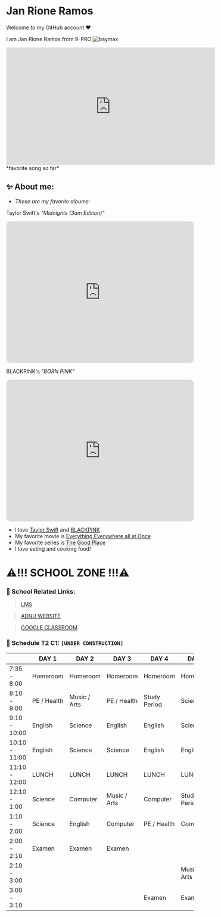 # Jan Rione Ramos
Welcome to my GitHub account ❤️

I am Jan Rione Ramos from 9-PRO
 ![baymax](https://user-images.githubusercontent.com/118333491/202359031-00bd0e9a-817c-4d77-8b2a-a0bb6f9fd847.png)
 
 <iframe width="560" height="315" src="https://www.youtube.com/embed/lvHZjvIyqsk" title="YouTube video player" frameborder="0" allow="accelerometer; autoplay; clipboard-write; encrypted-media; gyroscope; picture-in-picture" allowfullscreen></iframe>
*favorite song so far*
 
## ✨ About me:
- *These are my favorite albums:*

Taylor Swift's *"Midnights (3am Edition)"*
<iframe style="border-radius:12px" src="https://open.spotify.com/embed/album/3lS1y25WAhcqJDATJK70Mq?utm_source=generator" width="100%" height="380" frameBorder="0" allowfullscreen="" allow="autoplay; clipboard-write; encrypted-media; fullscreen; picture-in-picture" loading="lazy"></iframe>


BLACKPINK's *"BORN PINK"*
<iframe style="border-radius:12px" src="https://open.spotify.com/embed/album/0S4pP8MBY9p7ngFWIZQAJv?utm_source=generator" width="100%" height="380" frameBorder="0" allowfullscreen="" allow="autoplay; clipboard-write; encrypted-media; fullscreen; picture-in-picture" loading="lazy"></iframe>




- I love [Taylor Swift](https://www.taylorswift.com/) and [BLACKPINK](https://www.blackpinkmusic.com/)
- My favorite movie is [Everything Everywhere all at Once](https://a24films.com/films/everything-everywhere-all-at-once)
- My favorite series is [The Good Place](https://www.nbc.com/the-good-place)
- I love eating and cooking food!

# ⚠️!!!  SCHOOL ZONE  !!!⚠️

### 📓 School Related Links:
> [LMS](https://jhsportal.adnu.edu.ph/)

>[ADNU WEBSITE](https://jhsos.adnu.edu.ph/)

>[GOOGLE CLASSROOM](https://classroom.google.com/c/NTI2MjUxMzY4OTc1)

### 📢 Schedule T2 C1: `[UNDER CONSTRUCTION]`
|  | DAY 1 | DAY 2 | DAY 3 | DAY 4 | DAY 5 |
| ----------- | ----------- | ----------- | ----------- | ----------- | ----------- |
| 7:35 - 8:00  | Homeroom      | Homeroom      | Homeroom      | Homeroom       | Homeroom       |
| 8:10 - 9:00  | PE / Health	  | Music / Arts	| PE / Health	  | Study Period   |	Science        |
| 9:10 - 10:00 | English         | Science	        | English       |	English        |	Science        |
| 10:10 - 11:00 | English       |	Science       |		Science	     |  English       | 	English       |
| 11:10 - 12:00 | LUNCH	| LUNCH | LUNCH | LUNCH | LUNCH |				
| 12:10 - 1:00 | Science  | Computer	| Music / Arts  | Computer   | Study Period |
| 1:10 - 2:00  | Science  | English	| Computer	| PE / Health  |  Computer  |
| 2:00 - 2:10  | Examen	  | Examen	| Examen	| | |	
| 2:10 - 3:00  | | | | | Music / Arts |
| 3:00 - 3:10  | | | | Examen | Examen |
